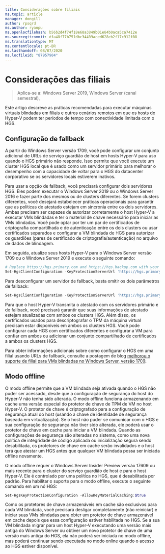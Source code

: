 ```yaml
---
title: Considerações sobre filiais
ms.topic: article
manager: dongill
author: rpsqrd
ms.author: ryanpu
ms.openlocfilehash: b56b2d4f74f18e68a3849b01e84b0aca5ca7412e
ms.sourcegitcommit: dfa48f77b751dbc34409aced628eb2f17c912f08
ms.translationtype: MT
ms.contentlocale: pt-BR
ms.lasthandoff: 08/07/2020
ms.locfileid: "87957904"
---
```

# <a name="branch-office-considerations"></a>Considerações das filiais

> Aplica-se a: Windows Server 2019, Windows Server (canal semestral),

Este artigo descreve as práticas recomendadas para executar máquinas virtuais blindadas em filiais e outros cenários remotos em que os hosts do Hyper-V podem ter períodos de tempo com conectividade limitada com o HGS.

## <a name="fallback-configuration"></a>Configuração de fallback

A partir do Windows Server versão 1709, você pode configurar um conjunto adicional de URLs de serviço guardião de host em hosts Hyper-V para uso quando o HGS primário não responde.
Isso permite que você execute um cluster HGS local que é usado como um servidor primário para melhorar o desempenho com a capacidade de voltar para o HGS do datacenter corporativo se os servidores locais estiverem inativos.

Para usar a opção de fallback, você precisará configurar dois servidores HGS. Eles podem executar o Windows Server 2019 ou o Windows Server 2016 e fazer parte dos mesmos ou de clusters diferentes. Se forem clusters diferentes, você desejará estabelecer práticas operacionais para garantir que as políticas de atestado estejam em sincronia entre os dois servidores. Ambas precisam ser capazes de autorizar corretamente o host Hyper-V a executar VMs blindadas e ter o material de chave necessário para iniciar as VMs blindadas. Você pode optar por ter um par de certificados de criptografia compartilhada e de autenticação entre os dois clusters ou usar certificados separados e configurar a VM blindada de HGS para autorizar os guardiões (pares de certificado de criptografia/autenticação) no arquivo de dados de blindagem.

Em seguida, atualize seus hosts Hyper-V para o Windows Server versão 1709 ou o Windows Server 2019 e execute o seguinte comando:
```powershell
# Replace https://hgs.primary.com and https://hgs.backup.com with your own domain names and protocols
Set-HgsClientConfiguration -KeyProtectionServerUrl 'https://hgs.primary.com/KeyProtection' -AttestationServerUrl 'https://hgs.primary.com/Attestation' -FallbackKeyProtectionServerUrl 'https://hgs.backup.com/KeyProtection' -FallbackAttestationServerUrl 'https://hgs.backup.com/Attestation'
```

Para desconfigurar um servidor de fallback, basta omitir os dois parâmetros de fallback:
```powershell
Set-HgsClientConfiguration -KeyProtectionServerUrl 'https://hgs.primary.com/KeyProtection' -AttestationServerUrl 'https://hgs.primary.com/Attestation'
```

Para que o host Hyper-V transmita o atestado com os servidores primário e de fallback, você precisará garantir que suas informações de atestado estejam atualizadas com ambos os clusters HGS.
Além disso, os certificados usados para descriptografar o TPM da máquina virtual precisam estar disponíveis em ambos os clusters HGS.
Você pode configurar cada HGS com certificados diferentes e configurar a VM para confiar em ambos ou adicionar um conjunto compartilhado de certificados a ambos os clusters HGS.

Para obter informações adicionais sobre como configurar o HGS em uma filial usando URLs de fallback, consulte a postagem de blog [melhorou o suporte de filial para VMs blindadas no Windows Server, versão 1709](https://blogs.technet.microsoft.com/datacentersecurity/2017/11/15/improved-branch-office-support-for-shielded-vms-in-windows-server-version-1709/).


## <a name="offline-mode"></a>Modo offline

O modo offline permite que a VM blindada seja ativada quando o HGS não puder ser acessado, desde que a configuração de segurança do host do Hyper-V não tenha sido alterada.
O modo offline funciona armazenando em cache uma versão especial do protetor de chave de TPM de VM no host Hyper-V.
O protetor de chave é criptografado para a configuração de segurança atual do host (usando a chave de identidade de segurança baseada em virtualização).
Se o host não puder se comunicar com o HGS e sua configuração de segurança não tiver sido alterada, ele poderá usar o protetor de chave em cache para iniciar a VM blindada.
Quando as configurações de segurança são alteradas no sistema, como uma nova política de integridade de código aplicada ou inicialização segura sendo desabilitada, os protetores de chave em cache serão invalidados e o host terá que atestar um HGS antes que qualquer VM blindada possa ser iniciada offline novamente.

O modo offline requer o Windows Server Insider Preview versão 17609 ou mais recente para o cluster do serviço guardião de host e para o host Hyper-V.
Ele é controlado por uma política no HGS, que é desabilitada por padrão.
Para habilitar o suporte para o modo offline, execute o seguinte comando em um nó HGS:

```powershell
Set-HgsKeyProtectionConfiguration -AllowKeyMaterialCaching:$true
```

Como os protetores de chave armazenáveis em cache são exclusivos para cada VM blindada, você precisará desligar completamente (não reiniciar) e iniciar suas VMs blindadas para obter um protetor de chave armazenável em cache depois que essa configuração estiver habilitada no HGS.
Se a sua VM blindada migrar para um host Hyper-V executando uma versão mais antiga do Windows Server ou obtiver um novo protetor de chave de uma versão mais antiga do HGS, ela não poderá ser iniciada no modo offline, mas poderá continuar sendo executada no modo online quando o acesso ao HGS estiver disponível.
